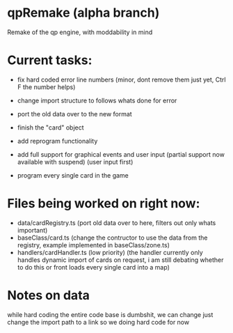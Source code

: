 # qpRemake (alpha branch)
Remake of the qp engine, with moddability in mind

# Current tasks:
- fix hard coded error line numbers (minor, dont remove them just yet, Ctrl F the number helps)
- change import structure to follows whats done for error

- port the old data over to the new format
- finish the "card" object

- add reprogram functionality
- add full support for graphical events and user input (partial support now available with suspend)
(user input first)
- program every single card in the game

# Files being worked on right now:
- data/cardRegistry.ts (port old data over to here, filters out only whats important)
- baseClass/card.ts (change the contructor to use the data from the registry, example implemented in baseClass/zone.ts) 
- handlers/cardHandler.ts (low priority) (the handler currently only handles dynamic import of cards on request, i am still debating whether to do this or front loads every single card into a map)

# Notes on data
while hard coding the entire code base is dumbshit, we can change just change the import path to a link
so we doing hard code for now
